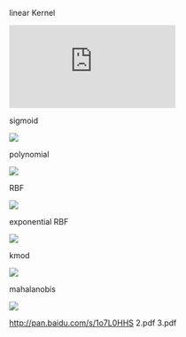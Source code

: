 linear Kernel

![](http://latex.codecogs.com/gif.latex?k(x,y)=xy)

sigmoid

![](http://latex.codecogs.com/gif.latex?k(x,y)=\\tanh(axy+b))

polynomial

![](http://latex.codecogs.com/gif.latex?k(x,y)=(1+xy)^{d})

RBF

![](http://latex.codecogs.com/gif.latex?k(x,y)=exp(-a||x-y||^{2}))

exponential RBF

![](http://latex.codecogs.com/gif.latex?k(x,y)=exp(-a||x-y||))

kmod 

![](http://latex.codecogs.com/gif.latex?k(x,y)=a[exp(\\frac{\\gamma}{||x-y||^2+\\sigma^2})-1])

mahalanobis

![](http://latex.codecogs.com/gif.latex?k(x,y)=-\\frac{\\delta}{m}(x_i-x_j)^{T}\\Sigma^{-1}(x_i-x_j))


http://pan.baidu.com/s/1o7L0HHS 2.pdf 3.pdf
